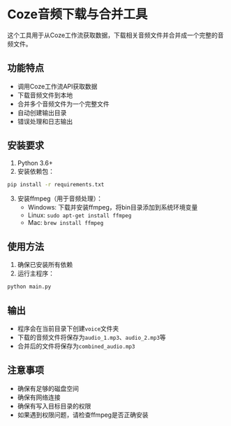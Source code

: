 # Coze音频下载与合并工具

这个工具用于从Coze工作流获取数据，下载相关音频文件并合并成一个完整的音频文件。

## 功能特点

- 调用Coze工作流API获取数据
- 下载音频文件到本地
- 合并多个音频文件为一个完整文件
- 自动创建输出目录
- 错误处理和日志输出

## 安装要求

1. Python 3.6+
2. 安装依赖包：
```bash
pip install -r requirements.txt
```

3. 安装ffmpeg（用于音频处理）：
   - Windows: 下载并安装ffmpeg，将bin目录添加到系统环境变量
   - Linux: `sudo apt-get install ffmpeg`
   - Mac: `brew install ffmpeg`

## 使用方法

1. 确保已安装所有依赖
2. 运行主程序：
```bash
python main.py
```

## 输出

- 程序会在当前目录下创建`voice`文件夹
- 下载的音频文件将保存为`audio_1.mp3`、`audio_2.mp3`等
- 合并后的文件将保存为`combined_audio.mp3`

## 注意事项

- 确保有足够的磁盘空间
- 确保有网络连接
- 确保有写入目标目录的权限
- 如果遇到权限问题，请检查ffmpeg是否正确安装 